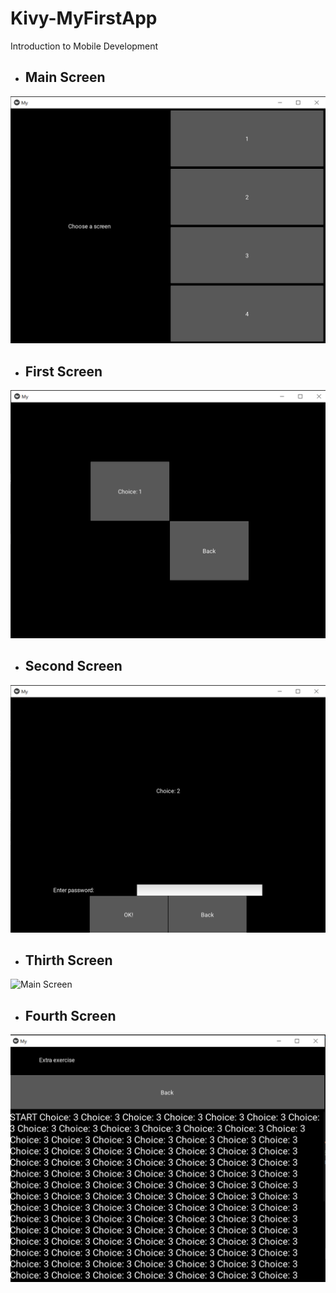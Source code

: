 # Kivy-MyFirstApp
Introduction to Mobile Development

- ## Main Screen
![Main Screen](images/MainScr.png)

- ## First Screen
![Main Screen](images/FirstScr.png)

- ## Second Screen
![Main Screen](images/SecondScr.png)

- ## Thirth Screen
![Main Screen](images/ThirthScr.png)

- ## Fourth Screen
![Main Screen](images/FourthScr.png)
